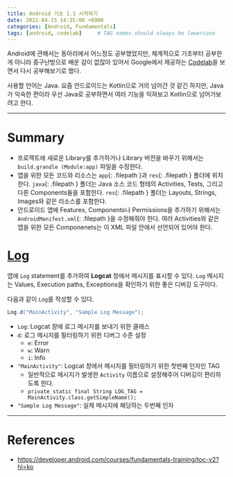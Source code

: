 ```yaml
---
title: Android 기초 1.1 시작하기
date: 2022-04-15 14:35:00 +0900
categories: [Android, Fundamentals]
tags: [android, codelab]     # TAG names should always be lowercase
---
```


Android에 관해서는 동아리에서 어느정도 공부했었지만, 체계적으로 기초부터 공부한 게 아니라 중구난방으로 배운 감이 없잖아 있어서 Google에서 제공하는 [Codelab](https://developer.android.com/courses/fundamentals-training/toc-v2?hl=ko)을 보면서 다시 공부해보기로 했다.  

사용할 언어는 Java. 요즘 안드로이드는 Kotlin으로 거의 넘어간 것 같긴 하지만, Java가 익숙한 편이라 우선 Java로 공부하면서 여러 기능을 익혀보고 Kotlin으로 넘어가보려고 한다.

---
# Summary
* 프로젝트에 새로운 Library를 추가하거나 Library 버전을 바꾸기 위해서는 `build.grandle (Module:app)` 파일을 수정한다.
* 앱을 위한 모든 코드와 리소스는 `app`{: .filepath }과 `res`{: .filepath } 폴더에 위치한다. `java`{: .filepath } 폴더는 Java 소스 코드 형태의 Activities, Tests, 그리고 다른 Components들을 포함한다. `res`{: .filepath } 폴더는 Layouts, Strings, Images와 같은 리소스를 포함한다.
* 안드로이드 앱에 Features, Components나 Permissions을 추가하기 위해서는 `AndroidManifest.xml`{: .filepath }을 수정해줘야 한다. 여러 Activities와 같은 앱을 위한 모든 Componenets는 이 XML 파일 안에서 선언되어 있어야 한다.

# [Log](https://developer.android.com/reference/android/util/Log.html?hl=ko)
앱에 `Log` statement를 추가하여 **Logcat** 창에서 메시지를 표시할 수 있다. `Log` 메시지는 Values, Execution paths, Exceptions을 확인하기 위한 좋은 디버깅 도구이다.  

다음과 같이 `Log`를 작성할 수 있다.
```java
Log.d("MainActivity", "Sample Log Message");
```
* `Log`: Logcat 창에 로그 메시지를 보내기 위한 클래스
* `d`: 로그 메시지를 필터링하기 위한 디버그 수준 설정
    - `e`: Error
    - `w`: Warn
    - `i`: Info
* `"MainActivity"`: Logcat 창에서 메시지를 필터링하기 위한 첫번째 인자인 TAG
    - 일반적으로 메시지가 발생한 `Activity` 이름으로 설정해주어 디버깅이 편리하도록 한다.
    - `private static final String LOG_TAG = MainActivity.class.getSimpleName();`
* `"Sample Log Message"`: 실제 메시지에 해당하는 두번째 인자  

---

# References
* <https://developer.android.com/courses/fundamentals-training/toc-v2?hl=ko>
